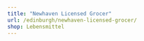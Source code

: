 ```yaml
---
title: "Newhaven Licensed Grocer"
url: /edinburgh/newhaven-licensed-grocer/
shop: Lebensmittel
---
```

